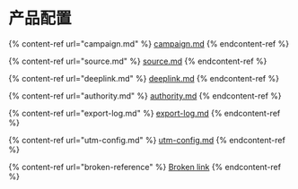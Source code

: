 # 产品配置

{% content-ref url="campaign.md" %}
[campaign.md](campaign.md)
{% endcontent-ref %}

{% content-ref url="source.md" %}
[source.md](source.md)
{% endcontent-ref %}

{% content-ref url="deeplink.md" %}
[deeplink.md](deeplink.md)
{% endcontent-ref %}

{% content-ref url="authority.md" %}
[authority.md](authority.md)
{% endcontent-ref %}

{% content-ref url="export-log.md" %}
[export-log.md](export-log.md)
{% endcontent-ref %}

{% content-ref url="utm-config.md" %}
[utm-config.md](utm-config.md)
{% endcontent-ref %}

{% content-ref url="broken-reference" %}
[Broken link](broken-reference)
{% endcontent-ref %}

